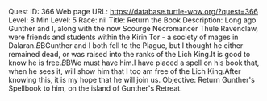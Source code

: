 Quest ID: 366
Web page URL: https://database.turtle-wow.org/?quest=366
Level: 8
Min Level: 5
Race: nil
Title: Return the Book
Description: Long ago Gunther and I, along with the now Scourge Necromancer Thule Ravenclaw, were friends and students within the Kirin Tor - a society of mages in Dalaran.$B$BGunther and I both fell to the Plague, but I thought he either remained dead, or was raised into the ranks of the Lich King.It is good to know he is free.$B$BWe must have him.I have placed a spell on his book that, when he sees it, will show him that I too am free of the Lich King.After knowing this, it is my hope that he will join us.
Objective: Return Gunther's Spellbook to him, on the island of Gunther's Retreat.
